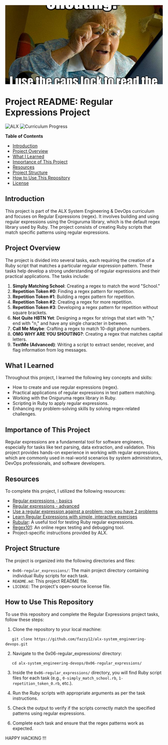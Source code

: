<div style="width: 100%; height: 0; padding-bottom: 50%; position: relative;">
    <img src="shouting.jpg" alt="OOP Image" style="position: absolute; width: 800%; height: 100%; object-fit: cover;">
</div>

# Project README: Regular Expressions Project

![ALX](https://img.shields.io/badge/ALX-System%20Engineering%20%26%20DevOps-blue?style=plastic)
![Curriculum Progress](https://img.shields.io/badge/Curriculum%20Progress-121.58%25-brightgreen?style=plastic)

**Table of Contents**
- [Introduction](#introduction)
- [Project Overview](#project-overview)
- [What I Learned](#what-i-learned)
- [Importance of This Project](#importance-of-this-project)
- [Resources](#resources)
- [Project Structure](#project-structure)
- [How to Use This Repository](#how-to-use-this-repository)
- [License](#license)

## Introduction

This project is part of the ALX System Engineering & DevOps curriculum and focuses on Regular Expressions (regex). It involves building and using regular expressions using the Oniguruma library, which is the default regex library used by Ruby. The project consists of creating Ruby scripts that match specific patterns using regular expressions.

## Project Overview

The project is divided into several tasks, each requiring the creation of a Ruby script that matches a particular regular expression pattern. These tasks help develop a strong understanding of regular expressions and their practical applications. The tasks include:

1. **Simply Matching School**: Creating a regex to match the word "School."
2. **Repetition Token #0**: Finding a regex pattern for repetition.
3. **Repetition Token #1**: Building a regex pattern for repetition.
4. **Repetition Token #2**: Creating a regex for more repetition.
5. **Repetition Token #3**: Developing a regex pattern for repetition without square brackets.
6. **Not Quite HBTN Yet**: Designing a regex for strings that start with "h," end with "n," and have any single character in between.
7. **Call Me Maybe**: Crafting a regex to match 10-digit phone numbers.
8. **OMG WHY ARE YOU SHOUTING?**: Creating a regex that matches capital letters.
9. **TextMe (Advanced)**: Writing a script to extract sender, receiver, and flag information from log messages.

## What I Learned

Throughout this project, I learned the following key concepts and skills:

- How to create and use regular expressions (regex).
- Practical applications of regular expressions in text pattern matching.
- Working with the Oniguruma regex library in Ruby.
- Scripting in Ruby to apply regular expressions.
- Enhancing my problem-solving skills by solving regex-related challenges.

## Importance of This Project

Regular expressions are a fundamental tool for software engineers, especially for tasks like text parsing, data extraction, and validation. This project provides hands-on experience in working with regular expressions, which are commonly used in real-world scenarios by system administrators, DevOps professionals, and software developers.

## Resources

To complete this project, I utilized the following resources:

- [Regular expressions - basics](https://www.slideshare.net/neha_jain/introducing-regular-expressions)
- [Regular expressions - advanced](https://www.slideshare.net/neha_jain/advanced-regular-expressions-80296518)
- [Use a regular expression against a problem: now you have 2 problems](https://blog.codinghorror.com/regular-expressions-now-you-have-two-problems/)
- [Learn Regular Expressions with simple, interactive exercises](https://regexone.com/)
- [Rubular](http://rubular.com/): A useful tool for testing Ruby regular expressions.
- [Regex101](https://regex101.com/): An online regex testing and debugging tool.
- Project-specific instructions provided by ALX.

## Project Structure

The project is organized into the following directories and files:

- `0x06-regular_expressions/`: The main project directory containing individual Ruby scripts for each task.
- `README.md`: This project README file.
- `LICENSE`: The project's open-source license file.

## How to Use This Repository

To use this repository and complete the Regular Expressions project tasks, follow these steps:

1. Clone the repository to your local machine:

```
   git clone https://github.com/fazzy12/alx-system_engineering-devops.git
```
2. Navigate to the 0x06-regular_expressions/ directory:

```
   cd alx-system_engineering-devops/0x06-regular_expressions/
```
3. Inside the `0x06-regular_expressions/` directory, you will find Ruby script files for each task 
(e.g., `0-simply_match_school.rb`, `1-repetition_token_0.rb`, etc.).

4. Run the Ruby scripts with appropriate arguments as per the task instructions.

5. Check the output to verify if the scripts correctly match the specified patterns using regular expressions.

6. Complete each task and ensure that the regex patterns work as expected.

HAPPY HACKING !!!